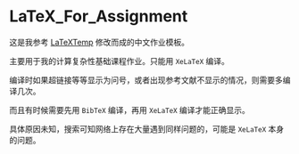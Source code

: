 # LaTeX_For_Assignment

这是我参考 [LaTeXTemp](https://github.com/heygrain/LaTeXTemp) 修改而成的中文作业模板。

主要用于我的计算复杂性基础课程作业。只能用 `XeLaTeX` 编译。

编译时如果超链接等等显示为问号，或者出现参考文献不显示的情况，则需要多编译几次。

而且有时候需要先用 `BibTeX` 编译，再用 `XeLaTeX` 编译才能正确显示。

具体原因未知，搜索可知网络上存在大量遇到同样问题的，可能是 `XeLaTeX` 本身的问题。
